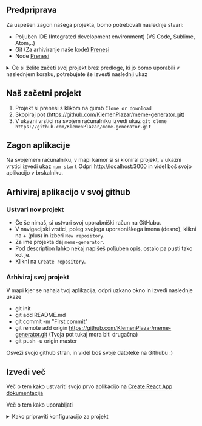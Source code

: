 ## Predpriprava

Za uspešen zagon našega projekta, bomo potrebovali naslednje stvari:

- Poljuben IDE (Integrated development environment) (VS Code, Sublime, Atom,..)
- Git (Za arhiviranje naše kode) [Prenesi](https://git-scm.com/downloads)
- Node [Prenesi](https://nodejs.org/en/download/)

<details>
	<summary>Če si želite začeti svoj projekt brez predloge, ki jo bomo uporabili v naslednjem koraku, potrebujete še izvesti naslednji ukaz</summary>
	`npx create-react-app my-app`  
	`cd my-app`  
	`npm start`
</details>

## Naš začetni projekt

1. Projekt si prenesi s klikom na gumb `Clone or download`
2. Skopiraj pot (https://github.com/KlemenPlazar/meme-generator.git)
3. V ukazni vrstici na svojem računalniku izvedi ukaz `git clone https://github.com/KlemenPlazar/meme-generator.git`

## Zagon aplikacije

Na svojemem računalniku, v mapi kamor si si kloniral projekt, v ukazni vrstici izvedi ukaz `npm start`
Odpri [http://localhost:3000](http://localhost:3000) in videl boš svojo aplikacijo v brskalniku.

## Arhiviraj aplikacijo v svoj github

### Ustvari nov projekt

- Če še nimaš, si ustvari svoj uporabniški račun na GitHubu.
- V navigacijski vrstici, poleg svojega uporabniškega imena (desno), klikni na + (plus) in izberi `New repository`.
- Za ime projekta daj `meme-generator`.
- Pod description lahko nekaj napišeš poljuben opis, ostalo pa pusti tako kot je.
- Klikni na `Create repository`.

### Arhiviraj svoj projekt

V mapi kjer se nahaja tvoj aplikacija, odpri uzkano okno in izvedi naslednje ukaze

- git init
- git add README.md
- git commit -m "First commit"
- git remote add origin https://github.com/KlemenPlazar/meme-generator.git (Tvoja pot tukaj mora biti drugačna)
- git push -u origin master

Osveži svojo github stran, in videl boš svoje datoteke na Githubu :)

## Izvedi več

Več o tem kako ustvariti svojo prvo aplikacijo na [Create React App dokumentacija](https://facebook.github.io/create-react-app/docs/getting-started)

Več o tem kako uporabljati

<details><summary>Kako pripraviti konfiguracijo za projekt</summary>
[Frontend ReactJS stack](https://medium.com/@adam.giacom/how-to-configure-a-solid-frontend-reactjs-stack-1-41a091133d0e)
</details>
